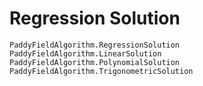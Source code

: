 # Regression Solution

```@docs
PaddyFieldAlgorithm.RegressionSolution
PaddyFieldAlgorithm.LinearSolution
PaddyFieldAlgorithm.PolynomialSolution
PaddyFieldAlgorithm.TrigonometricSolution
```
